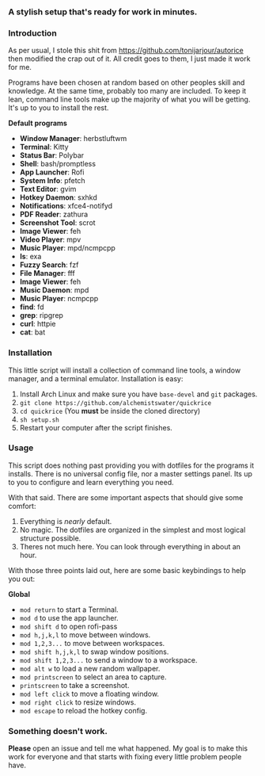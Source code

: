 ### A stylish setup that's ready for work in minutes.

### Introduction 

As per usual, I stole this shit from https://github.com/tonijarjour/autorice then modified the crap out of it. All credit goes to them, I just made it work for me.

Programs have been chosen at random based on other peoples skill and knowledge. At the same time, probably too many are included. To keep it lean, command line tools make up the majority of what you will be getting. It's up to you to install the rest. 

**Default programs**

* **Window Manager**: herbstluftwm
* **Terminal**: Kitty
* **Status Bar**: Polybar
* **Shell**: bash/promptless 
* **App Launcher**: Rofi
* **System Info**: pfetch
* **Text Editor**: gvim
* **Hotkey Daemon**: sxhkd
* **Notifications**: xfce4-notifyd
* **PDF Reader**: zathura
* **Screenshot Tool**: scrot
* **Image Viewer**: feh
* **Video Player**: mpv
* **Music Player**: mpd/ncmpcpp
* **ls**: exa 
* **Fuzzy Search**: fzf
* **File Manager**: fff
* **Image Viewer**: feh
* **Music Daemon**: mpd
* **Music Player**: ncmpcpp
* **find**: fd
* **grep**: ripgrep
* **curl**: httpie
* **cat**: bat

### Installation

This little script will install a collection of command line tools, a window manager, and a terminal emulator. Installation is easy:

1. Install Arch Linux and make sure you have `base-devel` and `git` packages.
2. `git clone https://github.com/alchemistswater/quickrice`
3. `cd quickrice` (You **must** be inside the cloned directory)
4. `sh setup.sh`
5. Restart your computer after the script finishes.

### Usage

This script does nothing past providing you with dotfiles for the programs it installs. There is no universal config file, nor a master settings panel. Its up to you to configure and learn everything you need.

With that said. There are some important aspects that should give some comfort:

1. Everything is *nearly* default. 
2. No magic. The dotfiles are organized in the simplest and most logical structure possible. 
3. Theres not much here. You can look through everything in about an hour. 

With those three points laid out, here are some basic keybindings to help you out:

**Global**

* `mod return` to start a Terminal.
* `mod d` to use the app launcher.
* `mod shift d` to open rofi-pass
* `mod h,j,k,l` to move between windows.
* `mod 1,2,3...` to move between workspaces.
* `mod shift h,j,k,l` to swap window positions.
* `mod shift 1,2,3...` to send a window to a workspace.
* `mod alt w` to load a new random wallpaper.
* `mod printscreen` to select an area to capture. 
* `printscreen` to take a screenshot.
* `mod left click` to move a floating window.
* `mod right click` to resize windows.
* `mod escape` to reload the hotkey config.

### Something doesn't work. 

**Please** open an issue and tell me what happened. My goal is to make this work for everyone and that starts with fixing every little problem people have.

